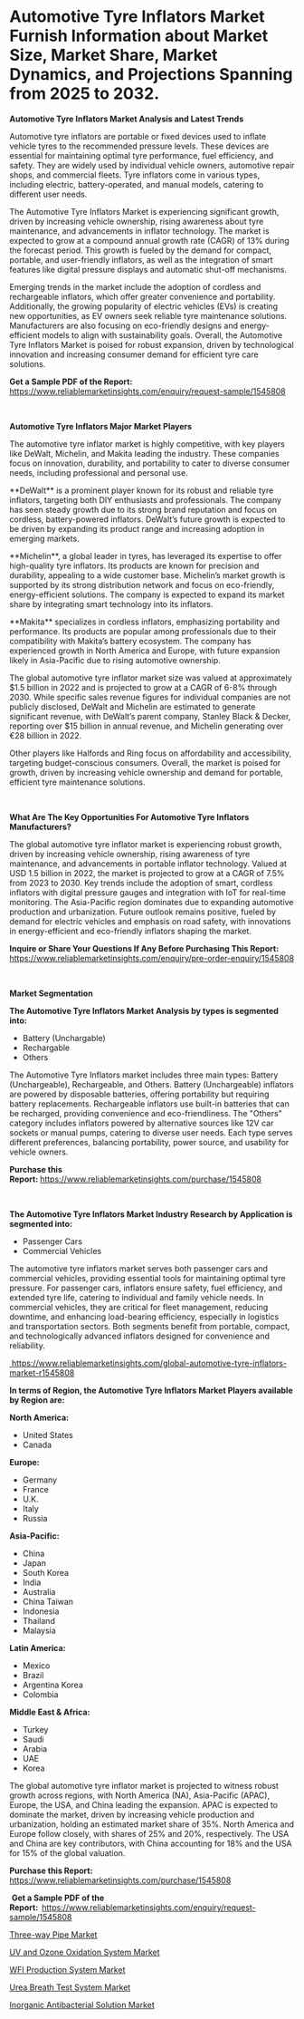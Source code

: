 <p><h1>Automotive Tyre Inflators Market Furnish Information about Market Size, Market Share, Market Dynamics, and Projections Spanning from 2025 to 2032.</h1></p><p><strong>Automotive Tyre Inflators Market Analysis and Latest Trends</strong></p>
<p><p>Automotive tyre inflators are portable or fixed devices used to inflate vehicle tyres to the recommended pressure levels. These devices are essential for maintaining optimal tyre performance, fuel efficiency, and safety. They are widely used by individual vehicle owners, automotive repair shops, and commercial fleets. Tyre inflators come in various types, including electric, battery-operated, and manual models, catering to different user needs.</p><p>The Automotive Tyre Inflators Market is experiencing significant growth, driven by increasing vehicle ownership, rising awareness about tyre maintenance, and advancements in inflator technology. The market is expected to grow at a compound annual growth rate (CAGR) of 13% during the forecast period. This growth is fueled by the demand for compact, portable, and user-friendly inflators, as well as the integration of smart features like digital pressure displays and automatic shut-off mechanisms.</p><p>Emerging trends in the market include the adoption of cordless and rechargeable inflators, which offer greater convenience and portability. Additionally, the growing popularity of electric vehicles (EVs) is creating new opportunities, as EV owners seek reliable tyre maintenance solutions. Manufacturers are also focusing on eco-friendly designs and energy-efficient models to align with sustainability goals. Overall, the Automotive Tyre Inflators Market is poised for robust expansion, driven by technological innovation and increasing consumer demand for efficient tyre care solutions.</p></p>
<p><strong>Get a Sample PDF of the Report:&nbsp;</strong> <a href="https://www.reliablemarketinsights.com/enquiry/request-sample/1545808?utm_campaign=1994&utm_medium=2&utm_source=Github&utm_content=ia&utm_term=23012025&utm_id=automotive-tyre-inflators">https://www.reliablemarketinsights.com/enquiry/request-sample/1545808</a></p>
<p>&nbsp;</p>
<p><strong>Automotive Tyre Inflators Major Market Players</strong></p>
<p><p>The automotive tyre inflator market is highly competitive, with key players like DeWalt, Michelin, and Makita leading the industry. These companies focus on innovation, durability, and portability to cater to diverse consumer needs, including professional and personal use.</p><p>**DeWalt** is a prominent player known for its robust and reliable tyre inflators, targeting both DIY enthusiasts and professionals. The company has seen steady growth due to its strong brand reputation and focus on cordless, battery-powered inflators. DeWalt’s future growth is expected to be driven by expanding its product range and increasing adoption in emerging markets.</p><p>**Michelin**, a global leader in tyres, has leveraged its expertise to offer high-quality tyre inflators. Its products are known for precision and durability, appealing to a wide customer base. Michelin’s market growth is supported by its strong distribution network and focus on eco-friendly, energy-efficient solutions. The company is expected to expand its market share by integrating smart technology into its inflators.</p><p>**Makita** specializes in cordless inflators, emphasizing portability and performance. Its products are popular among professionals due to their compatibility with Makita’s battery ecosystem. The company has experienced growth in North America and Europe, with future expansion likely in Asia-Pacific due to rising automotive ownership.</p><p>The global automotive tyre inflator market size was valued at approximately $1.5 billion in 2022 and is projected to grow at a CAGR of 6-8% through 2030. While specific sales revenue figures for individual companies are not publicly disclosed, DeWalt and Michelin are estimated to generate significant revenue, with DeWalt’s parent company, Stanley Black & Decker, reporting over $15 billion in annual revenue, and Michelin generating over €28 billion in 2022.</p><p>Other players like Halfords and Ring focus on affordability and accessibility, targeting budget-conscious consumers. Overall, the market is poised for growth, driven by increasing vehicle ownership and demand for portable, efficient tyre maintenance solutions.</p></p>
<p>&nbsp;</p>
<p><strong>What Are The Key Opportunities For Automotive Tyre Inflators Manufacturers?</strong></p>
<p><p>The global automotive tyre inflator market is experiencing robust growth, driven by increasing vehicle ownership, rising awareness of tyre maintenance, and advancements in portable inflator technology. Valued at USD 1.5 billion in 2022, the market is projected to grow at a CAGR of 7.5% from 2023 to 2030. Key trends include the adoption of smart, cordless inflators with digital pressure gauges and integration with IoT for real-time monitoring. The Asia-Pacific region dominates due to expanding automotive production and urbanization. Future outlook remains positive, fueled by demand for electric vehicles and emphasis on road safety, with innovations in energy-efficient and eco-friendly inflators shaping the market.</p></p>
<p><strong>Inquire or Share Your Questions If Any Before Purchasing This Report:</strong> <a href="https://www.reliablemarketinsights.com/enquiry/pre-order-enquiry/1545808?utm_campaign=1994&utm_medium=2&utm_source=Github&utm_content=ia&utm_term=23012025&utm_id=automotive-tyre-inflators">https://www.reliablemarketinsights.com/enquiry/pre-order-enquiry/1545808</a></p>
<p>&nbsp;</p>
<p><strong>Market Segmentation</strong></p>
<p><strong>The Automotive Tyre Inflators Market Analysis by types is segmented into:</strong></p>
<p><ul><li>Battery (Unchargable)</li><li>Rechargable</li><li>Others</li></ul></p>
<p><p>The Automotive Tyre Inflators market includes three main types: Battery (Unchargeable), Rechargeable, and Others. Battery (Unchargeable) inflators are powered by disposable batteries, offering portability but requiring battery replacements. Rechargeable inflators use built-in batteries that can be recharged, providing convenience and eco-friendliness. The "Others" category includes inflators powered by alternative sources like 12V car sockets or manual pumps, catering to diverse user needs. Each type serves different preferences, balancing portability, power source, and usability for vehicle owners.</p></p>
<p><strong>Purchase this Report:&nbsp;</strong><a href="https://www.reliablemarketinsights.com/purchase/1545808?utm_campaign=1994&utm_medium=2&utm_source=Github&utm_content=ia&utm_term=23012025&utm_id=automotive-tyre-inflators">https://www.reliablemarketinsights.com/purchase/1545808</a></p>
<p>&nbsp;</p>
<p><strong>The Automotive Tyre Inflators Market Industry Research by Application is segmented into:</strong></p>
<p><ul><li>Passenger Cars</li><li>Commercial Vehicles</li></ul></p>
<p><p>The automotive tyre inflators market serves both passenger cars and commercial vehicles, providing essential tools for maintaining optimal tyre pressure. For passenger cars, inflators ensure safety, fuel efficiency, and extended tyre life, catering to individual and family vehicle needs. In commercial vehicles, they are critical for fleet management, reducing downtime, and enhancing load-bearing efficiency, especially in logistics and transportation sectors. Both segments benefit from portable, compact, and technologically advanced inflators designed for convenience and reliability.</p></p>
<p><a href="https://www.reliablemarketinsights.com/global-automotive-tyre-inflators-market-r1545808?utm_campaign=1994&utm_medium=2&utm_source=Github&utm_content=ia&utm_term=23012025&utm_id=automotive-tyre-inflators">&nbsp;https://www.reliablemarketinsights.com/global-automotive-tyre-inflators-market-r1545808</a></p>
<p><strong>In terms of Region, the Automotive Tyre Inflators Market Players available by Region are:</strong></p>
<p>
    <p> <strong> North America: </strong>
        <ul>
            <li>United States</li>
            <li>Canada</li>
        </ul>
        </p> 
    <p> <strong> Europe: </strong>
        <ul>
            <li>Germany</li>
            <li>France</li>
            <li>U.K.</li>
            <li>Italy</li>
            <li>Russia</li>
        </ul>
        </p> 
    <p> <strong> Asia-Pacific: </strong>
        <ul>
            <li>China</li>
            <li>Japan</li>
            <li>South Korea</li>
            <li>India</li>
            <li>Australia</li>
            <li>China Taiwan</li>
            <li>Indonesia</li>
            <li>Thailand</li>
            <li>Malaysia</li>
        </ul>
        </p> 
    <p> <strong> Latin America: </strong>
        <ul>
            <li>Mexico</li>
            <li>Brazil</li>
            <li>Argentina Korea</li>
            <li>Colombia</li>
        </ul>
        </p> 
    <p> <strong> Middle East & Africa: </strong>
        <ul>
            <li>Turkey</li>
            <li>Saudi</li>
            <li>Arabia</li>
            <li>UAE</li>
            <li>Korea</li>
        </ul>
    </p>
    </p>
<p><p>The global automotive tyre inflator market is projected to witness robust growth across regions, with North America (NA), Asia-Pacific (APAC), Europe, the USA, and China leading the expansion. APAC is expected to dominate the market, driven by increasing vehicle production and urbanization, holding an estimated market share of 35%. North America and Europe follow closely, with shares of 25% and 20%, respectively. The USA and China are key contributors, with China accounting for 18% and the USA for 15% of the global valuation.</p></p>
<p><strong>Purchase this Report: </strong><a href="https://www.reliablemarketinsights.com/purchase/1545808?utm_campaign=1994&utm_medium=2&utm_source=Github&utm_content=ia&utm_term=23012025&utm_id=automotive-tyre-inflators">https://www.reliablemarketinsights.com/purchase/1545808</a></p>
<p>&nbsp;<strong>Get a Sample PDF of the Report:&nbsp;&nbsp;</strong><a href="https://www.reliablemarketinsights.com/enquiry/request-sample/1545808?utm_campaign=1994&utm_medium=2&utm_source=Github&utm_content=ia&utm_term=23012025&utm_id=automotive-tyre-inflators">https://www.reliablemarketinsights.com/enquiry/request-sample/1545808</a></p>
<p><strong></strong></p>
<p><p><a href="https://www.linkedin.com/pulse/detailed-examination-three-way-pipe-market-size-share-revenue-fho4c?utm_campaign=1994&utm_medium=2&utm_source=Github&utm_content=ia&utm_term=23012025&utm_id=automotive-tyre-inflators">Three-way Pipe Market</a></p><p><a href="https://www.linkedin.com/pulse/uv-ozone-oxidation-system-market-analysis-anticipated-134-kz5zf?utm_campaign=1994&utm_medium=2&utm_source=Github&utm_content=ia&utm_term=23012025&utm_id=automotive-tyre-inflators">UV and Ozone Oxidation System Market</a></p><p><a href="https://www.linkedin.com/pulse/wfi-production-system-market-size-industry-outlook-detailed-rb7ve?utm_campaign=1994&utm_medium=2&utm_source=Github&utm_content=ia&utm_term=23012025&utm_id=automotive-tyre-inflators">WFI Production System Market</a></p><p><a href="https://www.linkedin.com/pulse/urea-breath-test-system-market-insights-industry-development-c67re?utm_campaign=1994&utm_medium=2&utm_source=Github&utm_content=ia&utm_term=23012025&utm_id=automotive-tyre-inflators">Urea Breath Test System Market</a></p><p><a href="https://www.linkedin.com/pulse/inorganic-antibacterial-solution-market-report-projected-oew0f?utm_campaign=1994&utm_medium=2&utm_source=Github&utm_content=ia&utm_term=23012025&utm_id=automotive-tyre-inflators">Inorganic Antibacterial Solution Market</a></p></p>